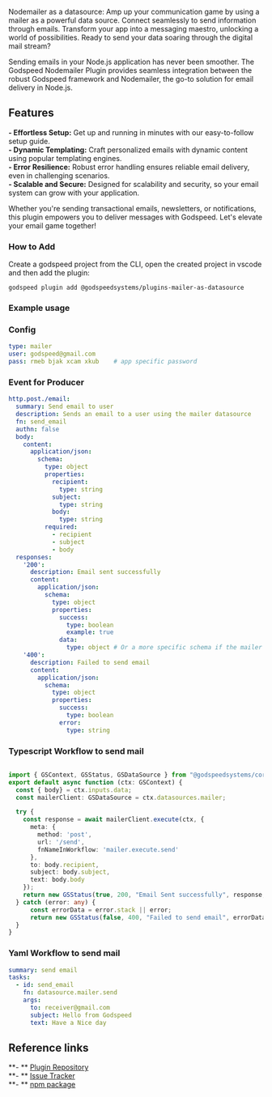Nodemailer as a datasource: Amp up your communication game by using a mailer as a powerful data source. Connect seamlessly to send information through emails. Transform your app into a messaging maestro, unlocking a world of possibilities. Ready to send your data soaring through the digital mail stream?

Sending emails in your Node.js application has never been smoother. The Godspeed Nodemailer Plugin provides seamless integration between the robust Godspeed framework and Nodemailer, the go-to solution for email delivery in Node.js.

## Features

**- Effortless Setup:** Get up and running in minutes with our easy-to-follow setup guide.    
**- Dynamic Templating:** Craft personalized emails with dynamic content using popular templating engines.    
**- Error Resilience:** Robust error handling ensures reliable email delivery, even in challenging scenarios.   
**- Scalable and Secure:** Designed for scalability and security, so your email system can grow with your application.

Whether you're sending transactional emails, newsletters, or notifications, this plugin empowers you to deliver messages with Godspeed. Let's elevate your email game together!

### How to Add 
Create a godspeed project from the CLI, open the created project in vscode and then add the plugin:

```
godspeed plugin add @godspeedsystems/plugins-mailer-as-datasource
```

### Example usage

### Config
```yaml title=src/datasources/mailer.yaml
type: mailer
user: godspeed@gmail.com
pass: rmeb bjak xcam xkub    # app specific password
```

### Event for Producer
```yaml title=src/events/mail_send_event.yaml
http.post./email:
  summary: Send email to user
  description: Sends an email to a user using the mailer datasource
  fn: send_email
  authn: false
  body:
    content:
      application/json:
        schema:
          type: object
          properties:
            recipient:
              type: string
            subject:
              type: string
            body:
              type: string
          required:
            - recipient
            - subject
            - body
  responses:
    '200':
      description: Email sent successfully
      content:
        application/json:
          schema:
            type: object
            properties:
              success:
                type: boolean
                example: true
              data:
                type: object # Or a more specific schema if the mailer returns structured data
    '400':
      description: Failed to send email
      content:
        application/json:
          schema:
            type: object
            properties:
              success:
                type: boolean
              error:
                type: string
```
### Typescript Workflow to send mail
```typescript title=src/functions/send_email.ts

import { GSContext, GSStatus, GSDataSource } from "@godspeedsystems/core";
export default async function (ctx: GSContext) {
  const { body} = ctx.inputs.data;
  const mailerClient: GSDataSource = ctx.datasources.mailer;

  try {
    const response = await mailerClient.execute(ctx, {
      meta: {
        method: 'post',
        url: '/send',
        fnNameInWorkflow: 'mailer.execute.send'
      },
      to: body.recipient,
      subject: body.subject,
      text: body.body
    });
    return new GSStatus(true, 200, "Email Sent successfully", response, undefined);
  } catch (error: any) {
      const errorData = error.stack || error;
      return new GSStatus(false, 400, "Failed to send email", errorData, undefined);
  }
}
```

### Yaml Workflow to send mail
```yaml title=src/functions/send_email.yaml
summary: send email
tasks:
  - id: send_email
    fn: datasource.mailer.send
    args: 
      to: receiver@gmail.com
      subject: Hello from Godspeed
      text: Have a Nice day
```

## Reference links
**- ** [Plugin Repository](https://github.com/godspeedsystems/gs-plugins/tree/main/plugins/mailer-as-datasource)   
**- ** [Issue Tracker](https://github.com/godspeedsystems/gs-plugins/issues)      
**- ** [npm package](https://www.npmjs.com/package/@godspeedsystems/plugins-mailer-as-datasource)
